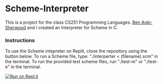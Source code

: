 # Scheme-Interpreter
This is a project for the class CS251 Programming Languages. [Ben Aoki-Sherwood](https://github.com/aoki-sherwoodb) and I created an Interpreter for Scheme in C.

### Instructions
To use the Scheme intepreter on Replit, clone the repository using the button below. To run a Scheme file, type: "./interperter < (filename).scm" in the terminal. To run the provided test scheme files, run "./test-m" or "./test-e" in the terminal.

[![Run on Repl.it](https://repl.it/badge/github/Ave-Wat/Scheme-Interpreter)](https://repl.it/github/Ave-Wat/Scheme-Interpreter)
